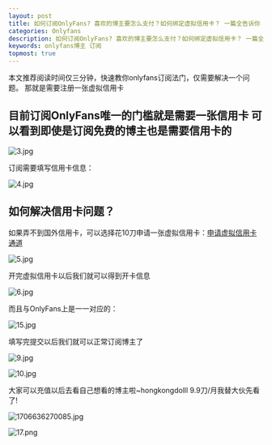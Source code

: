 ```yaml
---
layout: post
title: 如何订阅OnlyFans? 喜欢的博主要怎么支付？如何绑定虚拟信用卡？ 一篇全告诉你
categories: Onlyfans
description: 如何订阅OnlyFans? 喜欢的博主要怎么支付？如何绑定虚拟信用卡？ 一篇全告诉你
keywords: onlyfans博主 订阅
topmost: true
---
```

本文推荐阅读时间仅三分钟，快速教你onlyfans订阅法门，仅需要解决一个问题。
那就是需要注册一张虚拟信用卡

## 目前订阅OnlyFans唯一的门槛就是需要一张信用卡 可以看到即使是订阅免费的博主也是需要信用卡的

![3.jpg](https://s2.loli.net/2024/01/31/lzk93QGEDseLIFN.png)

订阅需要填写信用卡信息：

![4.jpg](https://s2.loli.net/2024/01/31/76Yuf1qNcsFrVdo.jpg)

## 如何解决信用卡问题？

如果弄不到国外信用卡，可以选择花10刀申请一张虚拟信用卡：[申请虚拟信用卡通道](https://bewildcard.com/i/YAWEI6)

![5.jpg](https://s2.loli.net/2024/01/31/fHqaxRvAoKsdugr.png)

开完虚拟信用卡以后我们就可以得到开卡信息

![6.jpg](https://s2.loli.net/2024/01/31/oCh1ryKlAVObiSk.jpg)

而且与OnlyFans上是一一对应的：

![15.jpg](https://s2.loli.net/2024/01/31/tjC7JhYfsyim8Te.png)

填写完提交以后我们就可以正常订阅博主了

![9.jpg](https://s2.loli.net/2024/01/31/nZ2v9izPTDtgVOe.png)

![10.jpg](https://s2.loli.net/2024/01/31/yTcXhQx6PCUop79.jpg)

大家可以充值以后去看自己想看的博主啦~hongkongdolll 9.9刀/月我替大伙先看了!

![1706636270085.jpg](https://s2.loli.net/2024/01/31/gQBqsXtZ7oCM2l4.png)

![17.png](https://s2.loli.net/2024/01/31/SFlAh3HX6YPZR81.png)
